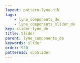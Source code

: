 ```yaml
---
layout: pattern-lyne.njk
tags: 
    - lyne_components_de
    - lyne_components_slider_de
key: slider-lyne_de
title: Slider
parent: lyne_components_de
keywords: slider
order: 920
patternId: sbbSlider
---
```


